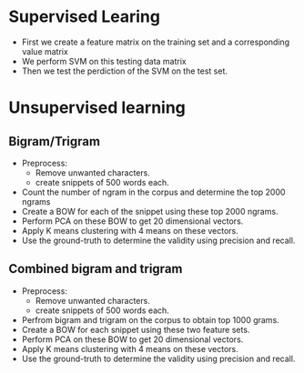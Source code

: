 # Supervised Learing
- First we create a feature matrix on the training set and a corresponding value matrix
- We perform SVM on this testing data matrix
- Then we test the perdiction of the SVM on the test set.

# Unsupervised learning

## Bigram/Trigram
- Preprocess:
    - Remove unwanted characters.
    - create snippets of 500 words each.
- Count the number of ngram in the corpus and determine the top 2000 ngrams
- Create a BOW for each of the snippet using these top 2000 ngrams.
- Perform PCA on these BOW to get 20 dimensional vectors.
- Apply K means clustering with 4 means on these vectors.
- Use the ground-truth to determine the validity using precision and recall.

## Combined bigram and trigram
- Preprocess:
    - Remove unwanted characters.
    - create snippets of 500 words each.
- Perfrom bigram and trigram on the corpus to obtain top 1000 grams.
- Create a BOW for each snippet using these two feature sets.
- Perform PCA on these BOW to get 20 dimensional vectors.
- Apply K means clustering with 4 means on these vectors.
- Use the ground-truth to determine the validity using precision and recall.



